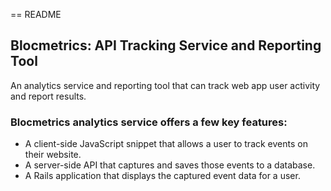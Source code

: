 == README

## Blocmetrics: API Tracking Service and Reporting Tool

An analytics service and reporting tool that can track web app user activity and report results.

### Blocmetrics analytics service offers a few key features:

* A client-side JavaScript snippet that allows a user to track events on their website.
* A server-side API that captures and saves those events to a database.
* A Rails application that displays the captured event data for a user.
